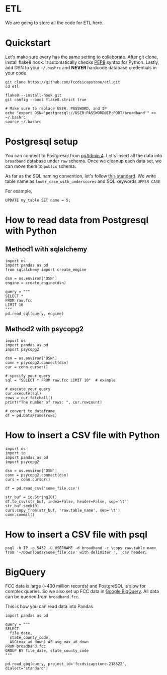 # ETL

We are going to store all the code for ETL here.

# Quickstart
Let's make sure every has the same setting to collaborate. After git clone, install flake8 hook. It automatically checks
[PEP8](http://pep8.org/) syntax for Python. Lastly, add DSN to your `~/.bashrc` and **NEVER** hardcode database
credentials in your code.



    git clone https://github.com/fccdsicapstone/etl.git
    cd etl

    flake8 --install-hook git
    git config --bool flake8.strict true

    # Make sure to replace USER, PASSWORD, and IP
    echo "export DSN='postgresql://USER:PASSWORD@IP:PORT/broadband'" >> ~/.bashrc
    source ~/.bashrc


# Postgresql setup
You can connect to Postgresql from [pgAdmin 4](https://www.pgadmin.org/). Let's insert all the data into `broadband`
database under `raw` schema. Once we cleanup each data set, we can move them to `public` schema.

As far as the SQL
naming convention, let's follow [this standard](https://stackoverflow.com/a/2878408/3128336). We write table name as
`lower_case_with_underscores` and SQL keywords `UPPER CASE`

For example,

    UPDATE my_table SET name = 5;

# How to read data from Postgresql with Python
## Method1 with sqlalchemy
    import os
    import pandas as pd
    from sqlalchemy import create_engine

    dsn = os.environ['DSN']
    engine = create_engine(dsn)

    query = """
    SELECT *
    FROM raw.fcc
    LIMIT 10
    """
    pd.read_sql(query, engine)

## Method2 with psycopg2
    import os
    import pandas as pd
    import psycopg2

    dsn = os.environ['DSN']
    conn = psycopg2.connect(dsn)
    cur = conn.cursor()

    # specify your query
    sql = "SELECT * FROM raw.fcc LIMIT 10"  # example

    # execute your query
    cur.execute(sql)
    rows = cur.fetchall()
    print("The number of rows: ", cur.rowcount)

    # convert to dataframe
    df = pd.DataFrame(rows)

# How to insert a CSV file with Python

    import os
    import io
    import pandas as pd
    import psycopg2

    dsn = os.environ['DSN']
    conn = psycopg2.connect(dsn)
    curs = conn.cursor()

    df = pd.read_csv('some_file.csv')

    str_buf = io.StringIO()
    df.to_csv(str_buf, index=False, header=False, sep='\t')
    str_buf.seek(0)
    curs.copy_from(str_buf, 'raw.table_name', sep='\t')
    conn.commit()

# How to insert a CSV file with psql

    psql -h IP -p 5432 -U USERNAME -d broadband -c \copy raw.table_name from '~/Downloads/some_file.csv' with delimiter ',' csv header;

# BigQuery

FCC data is large (~400 million records) and PostgreSQL is slow for complex queries. So we also set up FCC data in [Google BigQuery](https://console.cloud.google.com/bigquery?project=fccdsicapstone-218522&authuser=1&organizationId=819335046878&p=fccdsicapstone-218522&page=project). All data can be queried from `broadband.fcc`.

This is how you can read data into Pandas

    import pandas as pd

    query = """
    SELECT
      file_date,
      state_county_code,
      AVG(max_ad_down) AS avg_max_ad_down
    FROM broadband.fcc
    GROUP BY file_date, state_county_code
    """

    pd.read_gbq(query, project_id='fccdsicapstone-218522', dialect='standard')
